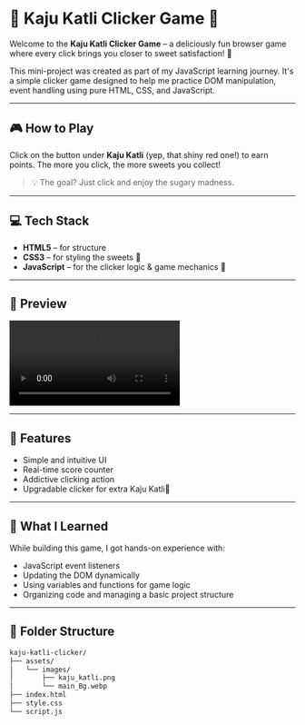 # 🧁 Kaju Katli Clicker Game 🍬

Welcome to the **Kaju Katli Clicker Game** – a deliciously fun browser game where every click brings you closer to sweet satisfaction! 🍥

This mini-project was created as part of my JavaScript learning journey. It's a simple clicker game designed to help me practice DOM manipulation, event handling using pure HTML, CSS, and JavaScript.

---

## 🎮 How to Play

Click on the button under **Kaju Katli** (yep, that shiny red one!) to earn points. The more you click, the more sweets you collect!

> 💡 The goal? Just click and enjoy the sugary madness.

---

## 💻 Tech Stack

- **HTML5** – for structure  
- **CSS3** – for styling the sweets 🍭  
- **JavaScript** – for the clicker logic & game mechanics 🎯

---

## 📸 Preview

![Game Preview](preview/kaju-katli-preview.mp4)

---

## 🚀 Features

- Simple and intuitive UI  
- Real-time score counter  
- Addictive clicking action  
- Upgradable clicker for extra Kaju Katli🧼

---

## 🔧 What I Learned

While building this game, I got hands-on experience with:
- JavaScript event listeners
- Updating the DOM dynamically
- Using variables and functions for game logic
- Organizing code and managing a basic project structure

---

## 📂 Folder Structure

```bash
kaju-katli-clicker/
├── assets/
│   └── images/
│       ├── kaju_katli.png
│       └── main_Bg.webp
├── index.html
├── style.css
└── script.js
